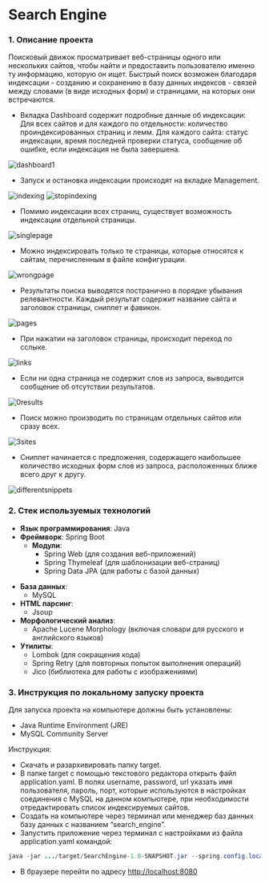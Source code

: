 
# Search Engine

### 1. Описание проекта

Поисковый движок просматривает веб-страницы одного или нескольких сайтов, чтобы найти и предоставить пользователю именно ту информацию, которую он ищет. Быстрый поиск возможен благодаря индексации - созданию и сохранению в базу данных индексов - связей между словами (в виде исходных форм) и страницами, на которых они встречаются.

- Вкладка Dashboard содержит подробные данные об индексации: Для всех сайтов и для каждого по отдельности: количество проиндексированных страниц и лемм. Для каждого сайта: статус индексации, время последней проверки статуса, сообщение об ошибке, если индексация не была завершена.


![dashboard1](https://github.com/user-attachments/assets/f2e89665-3b3b-42cc-8989-c626a0f20798)


- Запуск и остановка индексации происходят на вкладке Management.


![indexing](https://github.com/user-attachments/assets/71cacf55-bfd5-4b09-a425-6284b51fbeaf)
![stopindexing](https://github.com/user-attachments/assets/27087bbd-6fdc-4638-8f22-3015d0a9b25a)


- Помимо индексации всех страниц, существует возможность индексации отдельной страницы.


![singlepage](https://github.com/user-attachments/assets/8cd6f6dc-3024-4793-b1e1-162876c4dcf7)


- Можно индексировать только те страницы, которые относятся к сайтам, перечисленным в файле конфигурации.


![wrongpage](https://github.com/user-attachments/assets/457a312f-cd2c-4cf4-b934-54cc876095a8)


- Результаты поиска выводятся постранично в порядке убывания релевантности. Каждый результат содержит название сайта и заголовок страницы, сниппет и фавикон.


![pages](https://github.com/user-attachments/assets/b1d452d2-e1d1-463d-aa59-7012b2559bad)


- При нажатии на заголовок страницы, происходит переход по сслыке.


![ links](https://github.com/user-attachments/assets/7602fd11-ec5d-48a0-affb-3138ca7ea72c)


- Если ни одна страница не содержит слов из запроса, выводится сообщение об отсутствии результатов.


![0results](https://github.com/user-attachments/assets/53d94438-3492-4b65-a9bb-29362abb17ec)


- Поиск можно производить по страницам отдельных сайтов или сразу всех.


![3sites](https://github.com/user-attachments/assets/899ecb39-236d-4fdd-b19a-36310f1c8c79)


- Сниппет начинается с предложения, содержащего наибольшее количество исходных форм слов из запроса, расположенных ближе всего друг к другу.


![differentsnippets](https://github.com/user-attachments/assets/c5e5a07e-59dc-433a-88ae-5718b6c5ac7f)




### 2. Стек используемых технологий

-  **Язык программирования**: Java
-  **Фреймворк**: Spring Boot
    - **Модули**:
        - Spring Web (для создания веб-приложений)
        - Spring Thymeleaf (для шаблонизации веб-страниц)
        - Spring Data JPA (для работы с базой данных)
* **База данных**:
    - MySQL
* **HTML парсинг**:
    - Jsoup
* **Морфологический анализ**:
    - Apache Lucene Morphology (включая словари для русского и английского языков)
* **Утилиты**:
    - Lombok (для сокращения кода)
    - Spring Retry (для повторных попыток выполнения операций)
    - Jico (библиотека для работы с изображениями)

### 3. Инструкция по локальному запуску проекта

Для запуска проекта на компьютере должны быть установлены:

- Java Runtime Environment (JRE)
- MySQL Community Server

Инструкция:
* Скачать и разархивировать папку target.
* В папке target с помощью текстового редактора открыть файл application.yaml. В полях username, password, url указать имя пользователя, пароль, порт, которые используются в настройках соединения с MySQL на данном компьютере, при необходимости отредактировать список индексируемых сайтов.
* Создать на компьютере через терминал или менеджер баз данных базу данных с названием “search_engine”.
* Запустить приложение через терминал с настройками из файла application.yaml командой: 

```java
java -jar .../target/SearchEngine-1.0-SNAPSHOT.jar --spring.config.location=file:.../target/
```

* В браузере перейти по адресу [http://localhost:8080](http://localhost:8080/)

